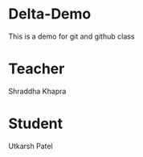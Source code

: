 # Delta-Demo
This is a demo for git and github class
# Teacher
Shraddha Khapra
# Student
Utkarsh Patel
